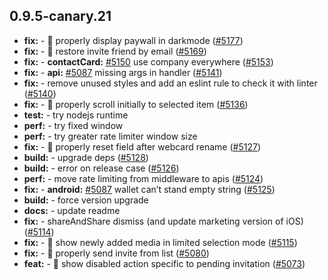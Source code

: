 ## 0.9.5-canary.21

* **fix:**  - 🐛 properly display paywall in darkmode ([#5177](https://github.com/AzzappApp/azzapp/pull/5177))
* **fix:**  - 🐛 restore invite friend by email ([#5169](https://github.com/AzzappApp/azzapp/pull/5169))
* **fix:**  - **contactCard:** [#5150](https://github.com/AzzappApp/azzapp/pull/5150) use company everywhere ([#5153](https://github.com/AzzappApp/azzapp/pull/5153))
* **fix:**  - **api:** [#5087](https://github.com/AzzappApp/azzapp/pull/5087) missing args in handler ([#5141](https://github.com/AzzappApp/azzapp/pull/5141))
* **fix:**  - remove unused styles and add an eslint rule to check it with linter ([#5140](https://github.com/AzzappApp/azzapp/pull/5140))
* **fix:**  - 🐛 properly scroll initially to selected item ([#5136](https://github.com/AzzappApp/azzapp/pull/5136))
* **test:**  - try nodejs runtime
* **perf:**  - try fixed window
* **perf:**  - try greater rate limiter window size
* **fix:**  - 🐛 properly reset field after webcard rename ([#5127](https://github.com/AzzappApp/azzapp/pull/5127))
* **build:**  - upgrade deps ([#5128](https://github.com/AzzappApp/azzapp/pull/5128))
* **build:**  - error on release case ([#5126](https://github.com/AzzappApp/azzapp/pull/5126))
* **perf:**  - move rate limiting from middleware to apis ([#5124](https://github.com/AzzappApp/azzapp/pull/5124))
* **fix:**  - **android:** [#5087](https://github.com/AzzappApp/azzapp/pull/5087) wallet can’t stand empty string ([#5125](https://github.com/AzzappApp/azzapp/pull/5125))
* **build:**  - force version upgrade
* **docs:**  - update readme
* **fix:**  - shareAndShare dismiss (and update marketing version of iOS) ([#5114](https://github.com/AzzappApp/azzapp/pull/5114))
* **fix:**  - 🐛 show newly added media in limited selection mode ([#5115](https://github.com/AzzappApp/azzapp/pull/5115))
* **fix:**  - 🐛 properly send invite from list ([#5080](https://github.com/AzzappApp/azzapp/pull/5080))
* **feat:**  - 🎸 show disabled action specific to pending invitation ([#5073](https://github.com/AzzappApp/azzapp/pull/5073))